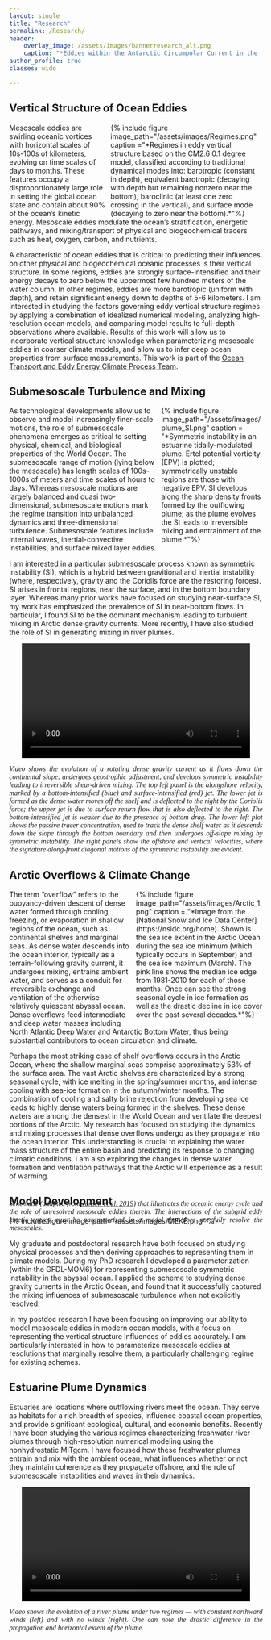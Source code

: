 ```yaml
---
layout: single
title: "Research"
permalink: /Research/
header:
    overlay_image: /assets/images/bannerresearch_alt.png
    caption: "*Eddies within the Antarctic Circumpolar Current in the [NeverWorld2](https://doi.org/10.5194/gmd-15-6567-2022) model.*"
author_profile: true
classes: wide

---
```

## Vertical Structure of Ocean Eddies

<div style="width:60%;  padding-left: 10px; float:right">
    {% include figure image_path="/assets/images/Regimes.png" caption ="*Regimes in eddy vertical structure based on the CM2.6 0.1 degree model, classified according to traditional dynamical modes into: barotropic (constant in depth), equivalent barotropic (decaying with depth but remaining nonzero near the bottom), baroclinic (at least one zero crossing in the vertical), and surface mode (decaying to zero near the bottom).*"%}
</div>
Mesoscale eddies are swirling oceanic vortices with horizontal scales of 10s-100s of kilometers, evolving on time scales of days to months. These features occupy a disproportionately large role in setting the global ocean state and contain about 90% of the ocean’s kinetic energy. Mesoscale eddies modulate the ocean’s stratification, energetic pathways, and mixing/transport of physical and biogeochemical tracers such as heat, oxygen, carbon, and nutrients. 

A characteristic of ocean eddies that is critical to predicting their influences on other physical and biogeochemical oceanic processes is their vertical structure. In some regions, eddies are strongly surface-intensified and their energy decays to zero below the uppermost few hundred meters of the water column. In other regimes, eddies are more barotropic (uniform with depth), and retain significant energy down to depths of 5-6 kilometers. I am interested in studying the factors governing eddy vertical structure regimes by applying a combination of idealized numerical modeling, analyzing high-resolution ocean models, and comparing model results to full-depth observations where available. Results of this work will allow us to incorporate vertical structure knowledge when parameterizing mesoscale eddies in coarser climate models, and allow us to infer deep ocean properties from surface measurements. This work is part of the [Ocean Transport and Eddy Energy Climate Process Team]( https://ocean-eddy-cpt.github.io/). 


## Submesoscale Turbulence and Mixing
<div style="width:40%;  padding-left: 10px; float:right">
    {% include figure image_path="/assets/images/plume_SI.png" caption = "*Symmetric instability in an estuarine tidally-modulated plume. Ertel potential vorticity (EPV) is plotted; symmetrically unstable regions are those with negative EPV. SI develops along the sharp density fronts formed by the outflowing plume; as the plume evolves the SI leads to irreversible mixing and entrainment of the plume.*"%}
</div>
As technological developments allow us to observe and model increasingly finer-scale motions, the role of submesoscale phenomena emerges as critical to setting physical, chemical, and biological properties of the World Ocean. The submesoscale range of motion (lying below the mesoscale) has length scales of 100s-1000s of meters and time scales of hours to days. Whereas mesoscale motions are largely balanced and quasi two-dimensional, submesoscale motions mark the regime transition into unbalanced dynamics and three-dimensional turbulence. Submesoscale features include internal waves, inertial-convective instabilities, and surface mixed layer eddies. 

I am interested in a particular submesoscale process known as symmetric instability (SI), which is a hybrid between gravitional and inertial instability (where, respectively, gravity and the Coriolis force are the restoring forces). SI arises in frontal regions, near the surface, and in the bottom boundary layer. Whereas many prior works have focused on studying near-surface SI, my work has emphasized the prevalence of SI in near-bottom flows. In particular, I found SI to be the dominant mechanism leading to turbulent mixing in Arctic dense gravity currents. More recently, I have also studied the role of SI in generating mixing in river plumes.

<center>
<video width="90%" height="auto" max-height="100%" controls="controls">
  <source src="/assets/images/SIoverflow.mp4" type="video/mp4">
</video>
</center>
<p style="font-family:caption-font-family; font-size:type-size-6; margin-bottom: 0.5em; text-align:justify"><i>Video shows the evolution of a rotating dense gravity current as it flows down the continental slope, undergoes geostrophic adjustment, and develops symmetric instability leading to irreversible shear-driven mixing. The top left panel is the alongshore velocity, marked by a bottom-intensified (blue) and surface-intensified (red) jet. The lower jet is formed as the dense water moves off the shelf and is deflected to the right by the Coriolis force; the upper jet is due to surface return flow that is also deflected to the right. The bottom-intensified jet is weaker due to the presence of bottom drag. The lower left plot shows the passive tracer concentration, used to track the dense shelf water as it descends down the slope through the bottom boundary and then undergoes off-slope mixing by symmetric instability. The right panels show the offshore and vertical velocities, where the signature along-front diagonal motions of the symmetric instability are evident.</i>
</p>


## Arctic Overflows & Climate Change

<div style="width:50%;  padding-left: 10px; padding-bottom: 1%; float:right">
    {% include figure image_path="/assets/images/Arctic_1.png" caption = "*Image from the  [National Snow and Ice Data Center](https://nsidc.org/home). Shown is the sea ice extent in the Arctic Ocean during the sea ice minimum (which typically occurs in September) and the sea ice maximum (March). The pink line shows the median ice edge from 1981-2010 for each of those months. Once can see the strong seasonal cycle in ice formation as well as the drastic decline in ice cover over the past several decades.*"%}
</div>
The term “overflow” refers to the buoyancy-driven descent of dense water formed through cooling, freezing, or evaporation in shallow regions of the ocean, such as continental shelves and marginal seas. As dense water descends into the ocean interior, typically as a terrain-following gravity current, it undergoes mixing, entrains ambient water, and serves as a conduit for irreversible exchange and ventilation of the otherwise relatively quiescent abyssal ocean. Dense overflows feed intermediate and deep water masses including North Atlantic Deep Water and Antarctic Bottom Water, thus being substantial contributors to ocean circulation and climate. 

Perhaps the most striking case of shelf overflows occurs in the Arctic Ocean, where the shallow marginal seas comprise approximately 53% of the surface area. The vast Arctic shelves are characterized by a strong seasonal cycle, with ice melting in the spring/summer months, and intense cooling with sea-ice formation in the autumn/winter months. The combination of cooling and salty brine rejection from developing sea ice leads to highly dense waters being formed in the shelves. These dense waters are among the densest in the World Ocean and ventilate the deepest portions of the Arctic. My research has focused on studying the dynamics and mixing processes that dense overflows undergo as they propagate into the ocean interior. This understanding is crucial to explaining the water mass structure of the entire basin and predicting its response to changing climatic conditions. I am also exploring the changes in dense water formation and ventilation pathways that the Arctic will experience as a result of warming. 

## Model Development
<div style="width:100%; float:center">
    {% include figure image_path="/assets/images/MEKE.png" %}
</div>
<p style=" margin-top: -50px; font-family:caption-font-family; font-size:type-size-6; text-align:justify">
<i>Schematic (adapted from <a href="https://doi.org/10.1029/2019MS001750">Jansen et al. 2019</a>) that illustrates the oceanic energy cycle and the role of unresolved mesoscale eddies therein. The interactions of the subgrid eddy kinetic energy must be parameterized in a model that does not fully resolve the mesoscales.</i>
</p>
My graduate and postdoctoral research have both focused on studying physical processes and then deriving approaches to representing them in climate models. During my PhD research I developed a parameterization (within the GFDL-MOM6) for representing submesoscale symmetric instability in the abyssal ocean. I applied the scheme to studying dense gravity currents in the Arctic Ocean, and found that it successfully captured the mixing influences of submesoscale turbulence when not explicitly resolved. 

In my postdoc research I have been focusing on improving our ability to model mesoscale eddies in modern ocean models, with a focus on representing the vertical structure influences of eddies accurately. I am particularly interested in how to parameterize mesoscale eddies at resolutions that marginally resolve them, a particularly challenging regime for existing schemes. 

## Estuarine Plume Dynamics
Estuaries are locations where outflowing rivers meet the ocean. They serve as habitats for a rich breadth of species, influence coastal ocean properties, and provide significant ecological, cultural, and economic benefits. Recently I have been studying the various regimes characterizing freshwater river plumes through high-resolution numerical modeling using the nonhydrostatic MITgcm. I have focused how these freshwater plumes entrain and mix with the ambient ocean, what influences whether or not they maintain coherence as they propagate offshore, and the role of submesoscale instabilities and waves in their dynamics.

<center>
<video width="90%" height="auto" max-height="100%" controls="controls">
  <source src="/assets/images/plume_video.mp4" type="video/mp4">
</video>
</center>
<p style="font-family:caption-font-family; font-size:type-size-6; margin-bottom: 0.5em; text-align:justify"><i>Video shows the evolution of a river plume under two regimes — with constant northward winds (left) and with no winds (right). One can note the drastic difference in the propagation and horizontal extent of the plume. </i>
</p>
